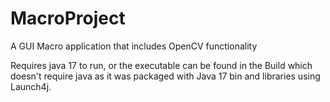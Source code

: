 # MacroProject
A GUI Macro application that includes OpenCV functionality

Requires java 17 to run, or the executable can be found in the Build which doesn't require java as it was packaged with Java 17 bin and libraries using Launch4j.
